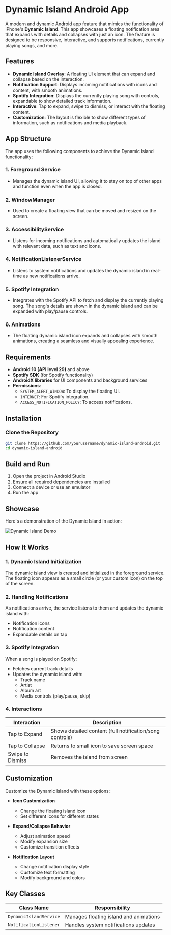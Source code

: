 # Dynamic Island Android App

A modern and dynamic Android app feature that mimics the functionality of iPhone's **Dynamic Island**. This app showcases a floating notification area that expands with details and collapses with just an icon. The feature is designed to be responsive, interactive, and supports notifications, currently playing songs, and more.

## Features
- **Dynamic Island Overlay**: A floating UI element that can expand and collapse based on the interaction.
- **Notification Support**: Displays incoming notifications with icons and content, with smooth animations.
- **Spotify Integration**: Displays the currently playing song with controls, expandable to show detailed track information.
- **Interactive**: Tap to expand, swipe to dismiss, or interact with the floating content.
- **Customization**: The layout is flexible to show different types of information, such as notifications and media playback.

## App Structure

The app uses the following components to achieve the Dynamic Island functionality:

### 1. **Foreground Service**
   - Manages the dynamic island UI, allowing it to stay on top of other apps and function even when the app is closed.
   
### 2. **WindowManager**
   - Used to create a floating view that can be moved and resized on the screen.
   
### 3. **AccessibilityService**
   - Listens for incoming notifications and automatically updates the island with relevant data, such as text and icons.
   
### 4. **NotificationListenerService**
   - Listens to system notifications and updates the dynamic island in real-time as new notifications arrive.
   
### 5. **Spotify Integration**
   - Integrates with the Spotify API to fetch and display the currently playing song. The song's details are shown in the dynamic island and can be expanded with play/pause controls.
   
### 6. **Animations**
   - The floating dynamic island icon expands and collapses with smooth animations, creating a seamless and visually appealing experience.

## Requirements
- **Android 10 (API level 29)** and above
- **Spotify SDK** (for Spotify functionality)
- **AndroidX libraries** for UI components and background services
- **Permissions**:
  - `SYSTEM_ALERT_WINDOW`: To display the floating UI.
  - `INTERNET`: For Spotify integration.
  - `ACCESS_NOTIFICATION_POLICY`: To access notifications.

## Installation

### Clone the Repository
```bash
git clone https://github.com/yourusername/dynamic-island-android.git
cd dynamic-island-android
```

## Build and Run

1. Open the project in Android Studio
2. Ensure all required dependencies are installed
3. Connect a device or use an emulator
4. Run the app

## Showcase

Here's a demonstration of the Dynamic Island in action:

![Dynamic Island Demo](screenrecording/demo.gif)

## How It Works

### 1. Dynamic Island Initialization
The dynamic island view is created and initialized in the foreground service. The floating icon appears as a small circle (or your custom icon) on the top of the screen.

### 2. Handling Notifications
As notifications arrive, the service listens to them and updates the dynamic island with:
- Notification icons 
- Notification content
- Expandable details on tap

### 3. Spotify Integration
When a song is played on Spotify:
- Fetches current track details
- Updates the dynamic island with:
  - Track name
  - Artist
  - Album art 
  - Media controls (play/pause, skip)

### 4. Interactions

| Interaction       | Description |
|-------------------|-------------|
| Tap to Expand     | Shows detailed content (full notification/song controls) |
| Tap to Collapse   | Returns to small icon to save screen space |
| Swipe to Dismiss  | Removes the island from screen |

## Customization

Customize the Dynamic Island with these options:

- **Icon Customization**
  - Change the floating island icon
  - Set different icons for different states

- **Expand/Collapse Behavior**
  - Adjust animation speed
  - Modify expansion size
  - Customize transition effects

- **Notification Layout**
  - Change notification display style
  - Customize text formatting
  - Modify background and colors

## Key Classes

| Class Name               | Responsibility |
|--------------------------|----------------|
| `DynamicIslandService`   | Manages floating island and animations |
| `NotificationListener`   | Handles system notifications updates |
